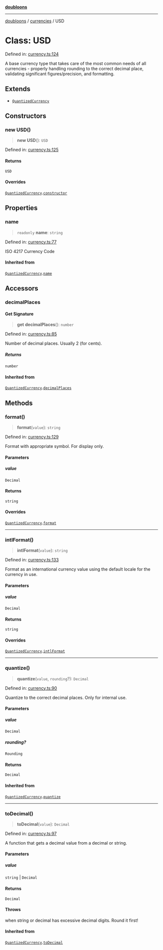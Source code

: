 [**doubloons**](../../../../README.md)

***

[doubloons](../../../../globals.md) / [currencies](../README.md) / USD

# Class: USD

Defined in: [currency.ts:124](https://github.com/HitchPin/doubloon-ts/blob/189095028324f1b91553de105a1d18d7e4d63f6f/src/currency.ts#L124)

A base currency type that takes care of the most common
needs of all currencies - properly handling rounding to the
correct decimal place, validating significant figures/precision,
and formatting.

## Extends

- [`QuantizedCurrency`](QuantizedCurrency.md)

## Constructors

### new USD()

> **new USD**(): `USD`

Defined in: [currency.ts:125](https://github.com/HitchPin/doubloon-ts/blob/189095028324f1b91553de105a1d18d7e4d63f6f/src/currency.ts#L125)

#### Returns

`USD`

#### Overrides

[`QuantizedCurrency`](QuantizedCurrency.md).[`constructor`](QuantizedCurrency.md#constructor)

## Properties

### name

> `readonly` **name**: `string`

Defined in: [currency.ts:77](https://github.com/HitchPin/doubloon-ts/blob/189095028324f1b91553de105a1d18d7e4d63f6f/src/currency.ts#L77)

ISO 4217 Currency Code

#### Inherited from

[`QuantizedCurrency`](QuantizedCurrency.md).[`name`](QuantizedCurrency.md#name)

## Accessors

### decimalPlaces

#### Get Signature

> **get** **decimalPlaces**(): `number`

Defined in: [currency.ts:85](https://github.com/HitchPin/doubloon-ts/blob/189095028324f1b91553de105a1d18d7e4d63f6f/src/currency.ts#L85)

Number of decimal places. Usually 2 (for cents).

##### Returns

`number`

#### Inherited from

[`QuantizedCurrency`](QuantizedCurrency.md).[`decimalPlaces`](QuantizedCurrency.md#decimalplaces)

## Methods

### format()

> **format**(`value`): `string`

Defined in: [currency.ts:129](https://github.com/HitchPin/doubloon-ts/blob/189095028324f1b91553de105a1d18d7e4d63f6f/src/currency.ts#L129)

Format with appropriate symbol. For display only.

#### Parameters

##### value

`Decimal`

#### Returns

`string`

#### Overrides

[`QuantizedCurrency`](QuantizedCurrency.md).[`format`](QuantizedCurrency.md#format)

***

### intlFormat()

> **intlFormat**(`value`): `string`

Defined in: [currency.ts:133](https://github.com/HitchPin/doubloon-ts/blob/189095028324f1b91553de105a1d18d7e4d63f6f/src/currency.ts#L133)

Format as an international currency value using the default locale for the currency in use.

#### Parameters

##### value

`Decimal`

#### Returns

`string`

#### Overrides

[`QuantizedCurrency`](QuantizedCurrency.md).[`intlFormat`](QuantizedCurrency.md#intlformat)

***

### quantize()

> **quantize**(`value`, `rounding`?): `Decimal`

Defined in: [currency.ts:90](https://github.com/HitchPin/doubloon-ts/blob/189095028324f1b91553de105a1d18d7e4d63f6f/src/currency.ts#L90)

Quantize to the correct decimal places. Only for internal use.

#### Parameters

##### value

`Decimal`

##### rounding?

`Rounding`

#### Returns

`Decimal`

#### Inherited from

[`QuantizedCurrency`](QuantizedCurrency.md).[`quantize`](QuantizedCurrency.md#quantize)

***

### toDecimal()

> **toDecimal**(`value`): `Decimal`

Defined in: [currency.ts:97](https://github.com/HitchPin/doubloon-ts/blob/189095028324f1b91553de105a1d18d7e4d63f6f/src/currency.ts#L97)

A function that gets a decimal value from a decimal or string.

#### Parameters

##### value

`string` | `Decimal`

#### Returns

`Decimal`

#### Throws

when string or decimal has excessive decimal digits. Round it first!

#### Inherited from

[`QuantizedCurrency`](QuantizedCurrency.md).[`toDecimal`](QuantizedCurrency.md#todecimal)
